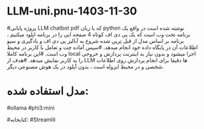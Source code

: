 # LLM-uni.pnu-1403-11-30

#پروژه پایانی LLM chatbot pdf  که با زبان python نوشته شده است در واقع یک برنامه تحت وب است که یک پی دی اف کوتاه 4 صفحه ایی را در برنامه اپلود میکنیم ، برنامه بر اساس مدل از قبل تِرین شده شروع به آنالیز پی دی اف و یادگیری و سیو اطلاعات آن در پایگاه داده خود انجام میدهد.
#سپس آماده چت و تعامل با کاربر در محیط وب است.
#این برنامه کاملا local اجرا میشود و بدون نیاز به اینترنت پردازش و خروجی را به کاربر نمایش میدهد.
#هدف از LLM ها دقیقا برای انجام پردازش روی اطلاعات شخصی و در محیط ایزوله است ، بدون آپلود در یک هوش مصنوعی دیگر.
# مدل استفاده شده:
#ollama 
#phi3:mini

#کتابخانه:
#Streamlit

